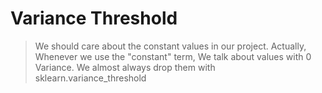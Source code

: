 # Variance Threshold
> We should care about the constant values in our project. Actually, Whenever we use the "constant" term, We talk about values with 0 Variance. We almost always drop them with sklearn.variance_threshold